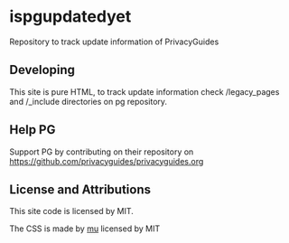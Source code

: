 # ispgupdatedyet

Repository to track update information of PrivacyGuides

## Developing

This site is pure HTML, to track update information check /legacy_pages and /\_include directories on pg repository.

## Help PG

Support PG by contributing on their repository on <https://github.com/privacyguides/privacyguides.org>

## License and Attributions

This site code is licensed by MIT.

The CSS is made by [mu](https://github.com/BafS/mu) licensed by MIT
